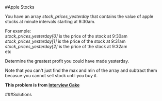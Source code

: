 #Apple Stocks

You have an array *stock_prices_yesterday* that contains the value of apple stocks at minute intervals starting at 9:30am.    

For example:    
  *stock_prices_yesterday[0]* is the price of the stock at 9:30am     
  *stock_prices_yesterday[1]* is the price of the stock at 9:31am   
  *stock_prices_yesterday[2]* is the price of the stock at 9:32am   
  etc

Determine the greatest profit you could have made yesterday. 

Note that you can't just find the max and min of the array and subtract them becasue you cannot sell stock until you buy it. 

**This problem is from [Interview Cake](https://www.interviewcake.com/question/stock-price)**

###Solutions
